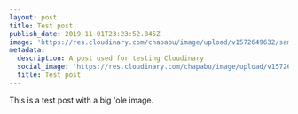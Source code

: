 ```yaml
---
layout: post
title: Test post
publish_date: 2019-11-01T23:23:52.845Z
image: 'https://res.cloudinary.com/chapabu/image/upload/v1572649632/sample.jpg'
metadata:
  description: A post used for testing Cloudinary
  social_image: 'https://res.cloudinary.com/chapabu/image/upload/v1572649632/sample.jpg'
  title: Test post
---
```

This is a test post with a big 'ole image.
